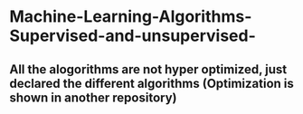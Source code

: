 # Machine-Learning-Algorithms-Supervised-and-unsupervised-
## All the alogorithms are not hyper optimized, just declared the different algorithms (Optimization is shown in another repository) 
